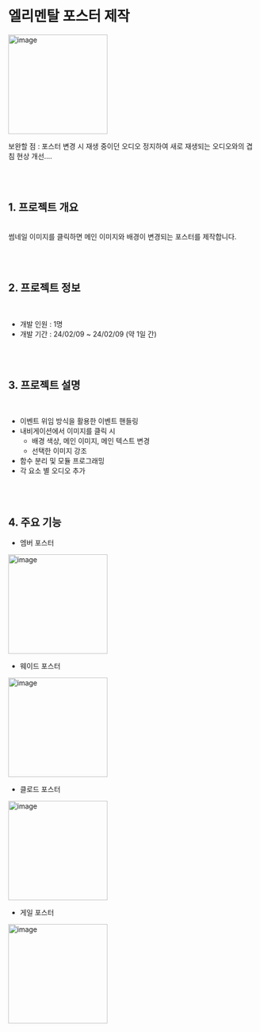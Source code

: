 # 엘리멘탈 포스터 제작

<p align="left"><img width="200" alt="image" src="https://github.com/JWJung-99/js-homework/assets/84115816/1dd4b26b-2abb-451e-8924-8449f9676989"></p>

보완할 점 : 포스터 변경 시 재생 중이던 오디오 정지하여 새로 재생되는 오디오와의 겹침 현상 개선....

<br><br>

## 1. 프로젝트 개요
<br>
썸네일 이미지를 클릭하면 메인 이미지와 배경이 변경되는 포스터를 제작합니다.

<br><br>

## 2. 프로젝트 정보
<br>

- 개발 인원 : 1명
- 개발 기간 : 24/02/09 ~ 24/02/09 (약 1일 간)

<br><br>

## 3. 프로젝트 설명
<br>

- 이벤트 위임 방식을 활용한 이벤트 핸들링
- 내비게이션에서 이미지를 클릭 시
   - 배경 색상, 메인 이미지, 메인 텍스트 변경
   - 선택한 이미지 강조
- 함수 분리 및 모듈 프로그래밍
- 각 요소 별 오디오 추가

<br><br>

## 4. 주요 기능

- 엠버 포스터
<p align="left"><img width="200" alt="image" src="https://github.com/JWJung-99/js-homework/assets/84115816/1dd4b26b-2abb-451e-8924-8449f9676989"></p>

- 웨이드 포스터
<p align="left"><img width="200" alt="image" src="https://github.com/JWJung-99/js-homework/assets/84115816/cf076713-11a8-4bfe-9576-a88921971c93"></p>

- 클로드 포스터
<p align="left"><img width="200" alt="image" src="https://github.com/JWJung-99/js-homework/assets/84115816/5e1f53d8-50ac-4238-aa1e-3077ebd7fbb1"></p>

- 게일 포스터
<p align="left"><img width="200" alt="image" src="https://github.com/JWJung-99/js-homework/assets/84115816/a6b59cd8-69f2-41e3-beaf-a32a672598ed"></p>
